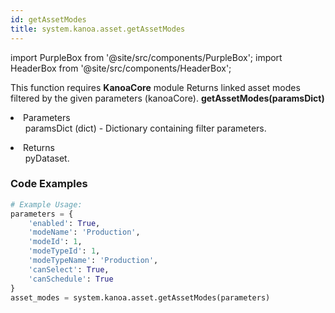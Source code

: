 ```yaml
---
id: getAssetModes
title: system.kanoa.asset.getAssetModes
---
```


import PurpleBox from '@site/src/components/PurpleBox';
import HeaderBox from '@site/src/components/HeaderBox';

<PurpleBox>This function requires <b>KanoaCore</b> module</PurpleBox>
<HeaderBox header="Description">Returns linked asset modes filtered by the given parameters (kanoaCore).</HeaderBox>
<HeaderBox header="Syntax">
    <b>getAssetModes(paramsDict)</b>
    <li> Parameters <br />
        <ul>paramsDict (dict) - Dictionary containing filter parameters.</ul>
    </li>
    <li> Returns <br />
        <ul>pyDataset.</ul>
    </li>
</HeaderBox>

### Code Examples

```python
# Example Usage:
parameters = {
    'enabled': True,
    'modeName': 'Production',
    'modeId': 1,
    'modeTypeId': 1,
    'modeTypeName': 'Production',
    'canSelect': True,
    'canSchedule': True
}
asset_modes = system.kanoa.asset.getAssetModes(parameters)

